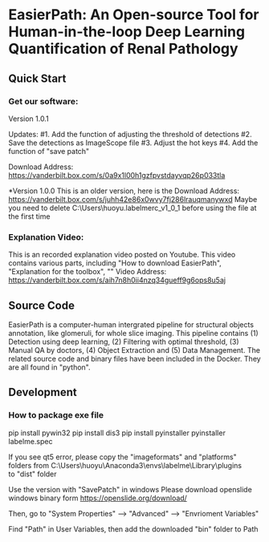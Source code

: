 # EasierPath: An Open-source Tool for Human-in-the-loop Deep Learning Quantification of Renal Pathology

## Quick Start
### Get our software: 

Version 1.0.1

Updates:
#1. Add the function of adjusting the threshold of detections
#2. Save the detections as ImageScope file
#3. Adjust the hot keys
#4. Add the function of "save patch"

Download Address: https://vanderbilt.box.com/s/0a9x1l00h1gzfpvstdayvqp26p033tla

*Version 1.0.0
This is an older version, here is the Download Address: https://vanderbilt.box.com/s/juhh42e86x0wvy7fj286lrauqmanywxd
Maybe you need to delete C:\Users\huoyu\.labelmerc_v1_0_1 before using the file at the first time

### Explanation Video: 
This is an recorded explanation video posted on Youtube. This video contains various parts, including "How to download EasierPath", "Explanation for the toolbox", ""
Video Address: https://vanderbilt.box.com/s/aih7n8h0ii4nzq34gueff9g6ops8u5aj

## Source Code

EasierPath is a computer-human intergrated pipeline for structural objects annotation, like glomeruli, for whole slice imaging. This pipeline contains (1) Detection using deep learning, (2) Filtering with optimal threshold, (3) Manual QA by doctors, (4) Object Extraction and (5) Data Management. The related source code and binary files have been included in the Docker. They are all found in "python".

## Development
### How to package exe file

pip install pywin32
pip install dis3
pip install pyinstaller
pyinstaller labelme.spec

If you see qt5 error, please copy the "imageformats" and "platforms" folders from
C:\Users\huoyu\Anaconda3\envs\labelme\Library\plugins\
to "dist" folder

Use the version with "SavePatch" in windows
Please download openslide windows binary form
https://openslide.org/download/

Then, go to "System Properties" --> "Advanced" --> "Envrioment Variables"
 
Find "Path" in User Variables, then add the downloaded "bin" folder to Path
